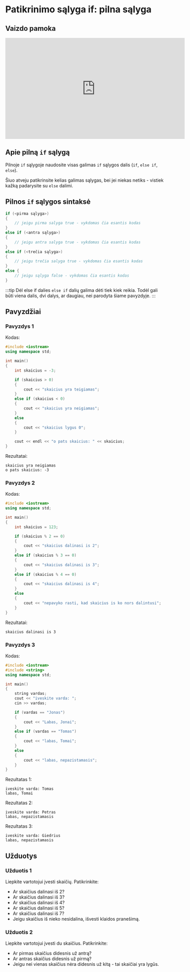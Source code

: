 # Patikrinimo sąlyga if: pilna sąlyga

## Vaizdo pamoka

<iframe width="560" height="315" src="https://www.youtube.com/embed/pFPxvdYwx7c?start=6865&end=7143" title="YouTube video player" frameborder="0" allow="accelerometer; autoplay; clipboard-write; encrypted-media; gyroscope; picture-in-picture" allowfullscreen></iframe>

## Apie pilną `if` sąlygą

Pilnoje `if` sąlygoje naudosite visas galimas `if` sąlygos dalis (`if`, `else if`, `else`).

Šiuo atveju patikrinsite kelias galimas sąlygas, bei jei niekas netiks - vistiek kažką padarysite su `else` dalimi.

## Pilnos `if` sąlygos sintaksė

```cpp
if (<pirma sąlyga>)
{
    // jeigu pirma salyga true - vykdomas čia esantis kodas
}
else if (<antra sąlyga>)
{
    // jeigu antra salyga true - vykdomas čia esantis kodas
}
else if (<trečia sąlyga>)
{
    // jeigu trečia salyga true - vykdomas čia esantis kodas
}
else {
	// jeigu sąlyga false - vykdomas čia esantis kodas
}
```

:::tip Dėl else if dalies
`else if` dalių galima dėti tiek kiek reikia. Todėl gali būti viena dalis, dvi dalys, ar daugiau, nei parodyta šiame pavyzdyje.
:::

## Pavyzdžiai

### Pavyzdys 1

Kodas:

```cpp
#include <iostream>
using namespace std;

int main()
{
	int skaicius = -3;

	if (skaicius > 0)
	{
		cout << "skaicius yra teigiamas";
	}
	else if (skaicius < 0)
	{
		cout << "skaicius yra neigiamas";
	}
	else
	{
		cout << "skaicius lygus 0";
	}

	cout << endl << "o pats skaicius: " << skaicius;
}
```

Rezultatai:

```
skaicius yra neigiamas
o pats skaicius: -3
```

### Pavyzdys 2

Kodas:

```cpp
#include <iostream>
using namespace std;

int main()
{
	int skaicius = 123;

	if (skaicius % 2 == 0)
	{
		cout << "skaicius dalinasi is 2";
	}
	else if (skaicius % 3 == 0)
	{
		cout << "skaicius dalinasi is 3";
	}
	else if (skaicius % 4 == 0)
	{
		cout << "skaicius dalinasi is 4";
	}
	else
	{
		cout << "nepavyko rasti, kad skaicius is ko nors dalintusi";
	}
}
```

Rezultatai:

```
skaicius dalinasi is 3
```

### Pavyzdys 3

Kodas:

```cpp
#include <iostream>
#include <string>
using namespace std;

int main()
{
	string vardas;
	cout << "iveskite varda: ";
	cin >> vardas;

	if (vardas == "Jonas")
	{
		cout << "Labas, Jonai";
	}
	else if (vardas == "Tomas")
	{
		cout << "labas, Tomai";
	}
	else
	{
		cout << "labas, nepazistamasis";
	}
}
```

Rezultatas 1:

```
iveskite varda: Tomas
labas, Tomai
```

Rezultatas 2:

```
iveskite varda: Petras
labas, nepazistamasis
```

Rezultatas 3:

```
iveskite varda: Giedrius
labas, nepazistamasis
```

## Užduotys

### Užduotis 1

Liepkite vartotojui įvesti skaičių. Patikrinkite:

- Ar skaičius dalinasi iš 2?
- Ar skaičius dalinasi iš 3?
- Ar skaičius dalinasi iš 4?
- Ar skaičius dalinasi iš 5?
- Ar skaičius dalinasi iš 7?
- Jeigu skaičius iš nieko nesidalina, išvesti klaidos pranešimą.

### Užduotis 2

Liepkite vartotojui įvesti du skaičius. Patikrinkite:

- Ar pirmas skaičius didesnis už antrą?
- Ar antras skaičius didesnis už pirmą?
- Jeigu nei vienas skaičius nėra didesnis už kitą - tai skaičiai yra lygūs.
